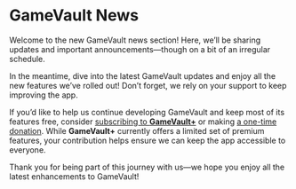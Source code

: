 # GameVault News

Welcome to the new GameVault news section! Here, we’ll be sharing updates and important announcements—though on a bit of an irregular schedule.

In the meantime, dive into the latest GameVault updates and enjoy all the new features we’ve rolled out! Don’t forget, we rely on your support to keep improving the app.

If you’d like to help us continue developing GameVault and keep most of its features free, consider [subscribing to **GameVault+**](https://gamevau.lt/gamevault-plus) or making [a one-time donation](https://phalco.de/support-us). While **GameVault+** currently offers a limited set of premium features, your contribution helps ensure we can keep the app accessible to everyone.

Thank you for being part of this journey with us—we hope you enjoy all the latest enhancements to GameVault!
